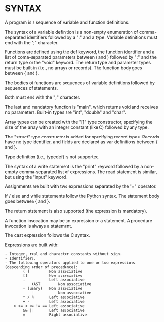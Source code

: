 # SYNTAX
A program is a sequence of variable and function  definitions.

The syntax of a variable definition is a non-empty enumeration of comma-separated identifiers followed by a ":" and a type.  Variable definitions must end with the ";" character.

Functions are defined using the def keyword, the function identifier and a list of coma-separated parameters between ( and ) followed by ":" and the return type or the "void" keyword. The return type and parameter types must be built-in (i.e., no arrays or records). The function body goes between { and }.

The bodies of functions are sequences of variable definitions followed by sequences of statements. 

Both must end with the ";" character.

The last and mandatory function is "main", which returns void and receives no parameters. Built-in types are "int", "double" and "char". 

Array types can be created with the "[]" type constructor, specifying the size of the array with an integer constant (like C) followed
by any type.

The "struct" type constructor is added for specifying record types. Records have no type identifier, and fields are declared as var definitions between { and }. 

Type definition (i.e., typedef) is not supported.

The syntax of a write statement is the "print" keyword followed by a non-empty comma-separated list of expressions. The read statement
is similar, but using the "input" keyword. 

Assignments are built with two expressions separated by the "=" operator. 

If / else and while statements follow the Python syntax. The statement body goes between { and }. 

The return <expression> statement is also supported (the expression is mandatory). 
	
A function invocation may be an expression or a statement. A procedure invocation is always a statement.

The cast expression follows the C syntax.

Expressions are built with:
```
- Integer, real and character constants without sign.
- Identifiers.
- The following operators applied to one or two expressions (descending order of precedence):
		( )			Non associative
		[]			Non associative
 		.			Left associative
        	CAST     	Non associative
		- (unary)	Non associative
        	!			Non associative
		* / %		Left associative
		+ -			Left associative
	> >= < <= != ==	Left associative
		&& ||		Left associative
		= 			Right associative
		
```		
